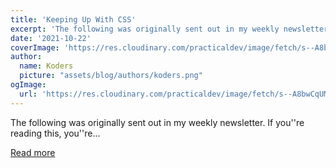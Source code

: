```yaml
---
title: 'Keeping Up With CSS'
excerpt: 'The following was originally sent out in my weekly newsletter.   If you''re reading this, you''re...'
date: '2021-10-22'
coverImage: 'https://res.cloudinary.com/practicaldev/image/fetch/s--A8bwCqUM--/c_imagga_scale,f_auto,fl_progressive,h_420,q_auto,w_1000/https://dev-to-uploads.s3.amazonaws.com/uploads/articles/xobric71plw5qek624r8.png'
author:
  name: Koders
  picture: "assets/blog/authors/koders.png"
ogImage:
  url: 'https://res.cloudinary.com/practicaldev/image/fetch/s--A8bwCqUM--/c_imagga_scale,f_auto,fl_progressive,h_420,q_auto,w_1000/https://dev-to-uploads.s3.amazonaws.com/uploads/articles/xobric71plw5qek624r8.png'
---
```


The following was originally sent out in my weekly newsletter.   If you''re reading this, you''re...

[Read more](https://dev.to/5t3ph/keeping-up-with-css-3f20)
